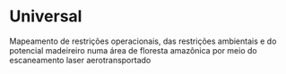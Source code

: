 # Universal
Mapeamento de restrições operacionais, das restrições ambientais e do potencial madeireiro numa área de floresta amazônica por meio do escaneamento laser aerotransportado

